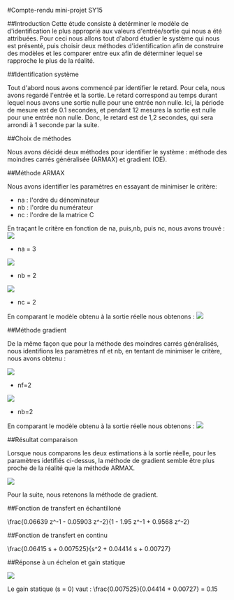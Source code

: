 <!-- 1- déterminer l'ordre du système, le retard et l'ordre du numérateur ;
2- comparer les résultats obtenus avec deux méthodes, de votre choix, vues en cours et TD. Comparer les performances de ces méthodes et justifier le choix de la méthode retenue ;
3- donner la fonction de transfert en échantillonné ;
4- donner la fonction de transfert en continu ;
5- quel est le gain statique ?
6- donner la réponse à un échelon. -->
#Compte-rendu mini-projet SY15

##Introduction
Cette étude consiste à detérminer le modèle de d'identification le plus approprié aux valeurs d'entrée/sortie qui nous a été attribuées. 
Pour ceci nous allons tout d'abord étudier le système qui nous est présenté, puis choisir deux méthodes d'identification afin de construire des modèles et les comparer entre eux afin de déterminer lequel se rapproche le plus de la réalité. 

##Identification système

Tout d'abord nous avons commencé par identifier le retard. Pour cela, nous avons regardé l'entrée et la sortie. Le retard correspond au temps durant lequel nous avons une sortie nulle pour une entrée non nulle. 
Ici, la période de mesure est de 0.1 secondes, et pendant 12 mesures la sortie est nulle pour une entrée non nulle. 
Donc, le retard est de 1,2 secondes, qui sera arrondi à 1 seconde par la suite. 

##Choix de méthodes 

Nous avons décidé deux méthodes pour identifier le système : méthode des moindres carrés généralisée (ARMAX) et gradient (OE).

##Méthode ARMAX

Nous avons identifier les paramètres en essayant de minimiser le critère: 

* na : l'ordre du dénominateur
* nb : l'ordre du numérateur
* nc : l'ordre de la matrice C

En traçant le critère en fonction de na, puis,nb, puis nc, nous avons trouvé :
![](cr_na_armax.png)
* na = 3

![](cr_nb_armax.png)
* nb = 2

![](cr_nc_armax.png)
* nc = 2

En comparant le modèle obtenu à la sortie réelle nous obtenons : 
![](ym_y_armax.png)


##Méthode gradient 

De la même façon que pour la méthode des moindres carrés généralisés, nous identifions les paramètres nf et nb, en tentant de minimiser le critère, nous avons obtenu : 

![](cr_nf_oe.png)
* nf=2

![](cr_nb_oe.png)
* nb=2

En comparant le modèle obtenu à la sortie réelle nous obtenons : 
![](ym_y_oe.png)

##Résultat comparaison 

Lorsque nous comparons les deux estimations à la sortie réelle, pour les paramètres idetifiés ci-dessus, la méthode de gradient semble être plus proche de la réalité que la méthode ARMAX.

![](y_ym(arxmax&oe).png)

Pour la suite, nous retenons la méthode de gradient. 

##Fonction de transfert en échantilloné

\frac{0.06639 z^-1 - 0.05903 z^-2}{1 - 1.95 z^-1 + 0.9568 z^-2}


##Fonction de transfert en continu 

\frac{0.06415 s + 0.007525}{s^2 + 0.04414 s + 0.00727}

##Réponse à un échelon et gain statique 

![](echelon_oe.png)

Le gain statique (s = 0) vaut : 
\frac{0.007525}{0.04414 + 0.00727}
= 0.15


